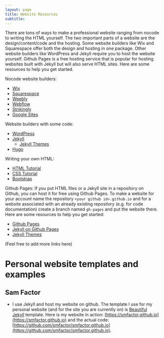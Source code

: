 ```yaml
---
layout: page
title: Website Resources
subtitle: 
---
```


There are tons of ways to make a professional website ranging from nocode to writing the HTML yourself. The two important parts of a website are the design/content/code and the hosting. Some website builders like Wix and Squarespace offer both the design and hosting in one package. Other website builders like WordPress and Jekyll require you to host the website yourself. Github Pages is a free hosting service that is popular for hosting websites built with Jekyll but will also serve HTML sites. Here are some resources to help you get started.

Nocode website builders:
- [Wix](https://www.wix.com/)
- [Squarespace](https://www.squarespace.com/)
- [Weebly](https://www.weebly.com/)
- [Webflow](https://webflow.com/)
- [Strikingly](https://www.strikingly.com/)
- [Google Sites](https://sites.google.com/)


Website builders with some code:
- [WordPress](https://wordpress.com/)
- [Jekyll](https://jekyllrb.com/)
  - [Jekyll Themes](https://jekyllthemes.io/)
- [Hugo](https://gohugo.io/)


Writing your own HTML:
- [HTML Tutorial](https://www.w3schools.com/html/)
- [CSS Tutorial](https://www.w3schools.com/css/)
- [Bootstrap](https://getbootstrap.com/)

Github Pages:
If you put HTML files or a Jekyll site in a repository on Github, you can host it for free using Github Pages. To make a website for your account name the repository `<your github id>.github.io` and for a website associated with an already existing repository (e.g. for code documentation) create a branch named `gh-pages` and put the website there. Here are some resources to help you get started:
- [Github Pages](https://pages.github.com/)
- [Jekyll on Github Pages](https://jekyllrb.com/docs/github-pages/)
- [Jekyll Themes](https://jekyllthemes.io/)


(Feel free to add more links here)

# Personal website templates and examples
## Sam Factor

- I use Jekyll and host my website on github. The template I use for my personal website (and for the site you are currently on) is [Beautiful Jekyll](https://beautifuljekyll.com/) template. Here is my website in action: [https://smfactor.github.io](https://smfactor.github.io) and the actual code: [https://github.com/smfactor/smfactor.github.io](https://github.com/smfactor/smfactor.github.io).

